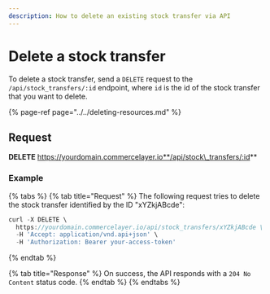 ```yaml
---
description: How to delete an existing stock transfer via API
---
```


# Delete a stock transfer

To delete a stock transfer, send a `DELETE` request to the `/api/stock_transfers/:id` endpoint, where `id` is the id of the stock transfer that you want to delete.

{% page-ref page="../../deleting-resources.md" %}

## Request

**DELETE** https://yourdomain.commercelayer.io**/api/stock\_transfers/:id**

### Example

{% tabs %}
{% tab title="Request" %}
The following request tries to delete the stock transfer identified by the ID "xYZkjABcde":

```javascript
curl -X DELETE \
  https://yourdomain.commercelayer.io/api/stock_transfers/xYZkjABcde \
  -H 'Accept: application/vnd.api+json' \
  -H 'Authorization: Bearer your-access-token'
```
{% endtab %}

{% tab title="Response" %}
On success, the API responds with a `204 No Content` status code.
{% endtab %}
{% endtabs %}

